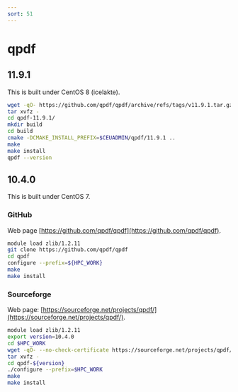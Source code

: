 ```yaml
---
sort: 51
---
```


# qpdf

## 11.9.1

This is built under CentOS 8 (icelakte).

```bash
wget -qO- https://github.com/qpdf/qpdf/archive/refs/tags/v11.9.1.tar.gz | \
tar xvfz -
cd qpdf-11.9.1/
mkdir build
cd build
cmake -DCMAKE_INSTALL_PREFIX=$CEUADMIN/qpdf/11.9.1 ..
make
make install
qpdf --version
```

## 10.4.0

This is built under CentOS 7.

### GitHub

Web page [https://github.com/qpdf/qpdf](https://github.com/qpdf/qpdf).

```bash
module load zlib/1.2.11
git clone https://github.com/qpdf/qpdf
cd qpdf
configure --prefix=${HPC_WORK}
make
make install
```

### Sourceforge

Web page: [https://sourceforge.net/projects/qpdf/](https://sourceforge.net/projects/qpdf/).

```bash
module load zlib/1.2.11
export version=10.4.0
cd $HPC_WORK
wget -qO- --no-check-certificate https://sourceforge.net/projects/qpdf/files/qpdf/${version}/qpdf-${version}.tar.gz | \
tar xvfz -
cd qpdf-${version}
./configure --prefix=$HPC_WORK
make
make install
```

